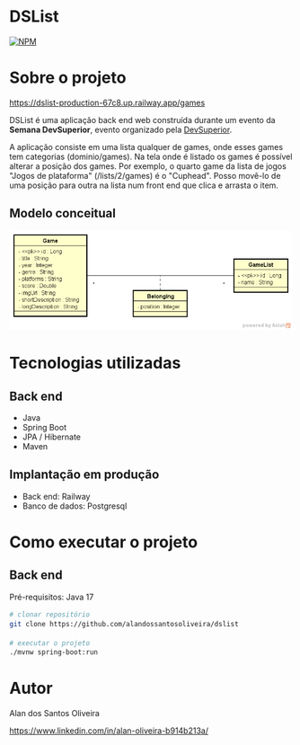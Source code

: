 # DSList
[![NPM](https://img.shields.io/npm/l/react)](https://github.com/alandossantosoliveira/dslist/blob/main/LICENSE) 

# Sobre o projeto

https://dslist-production-67c8.up.railway.app/games

DSList é uma aplicação back end web construída durante um evento da **Semana DevSuperior**, evento organizado pela [DevSuperior](https://devsuperior.com "Site da DevSuperior").

A aplicação consiste em uma lista qualquer de games, onde esses games tem categorias (dominio/games). Na tela onde é listado os games é possível alterar a posição dos games. Por exemplo, o quarto game da lista de jogos "Jogos de plataforma" (/lists/2/games) é o "Cuphead". Posso movê-lo de uma posição para outra na lista num front end que clica e arrasta o item.

## Modelo conceitual
![Modelo Conceitual](https://github.com/alandossantosoliveira/dslist/blob/main/assets/modelo-de-dominio.png)

# Tecnologias utilizadas
## Back end
- Java
- Spring Boot
- JPA / Hibernate
- Maven
  
## Implantação em produção
- Back end: Railway
- Banco de dados: Postgresql

# Como executar o projeto

## Back end
Pré-requisitos: Java 17

```bash
# clonar repositório
git clone https://github.com/alandossantosoliveira/dslist

# executar o projeto
./mvnw spring-boot:run
```

# Autor

Alan dos Santos Oliveira

https://www.linkedin.com/in/alan-oliveira-b914b213a/

